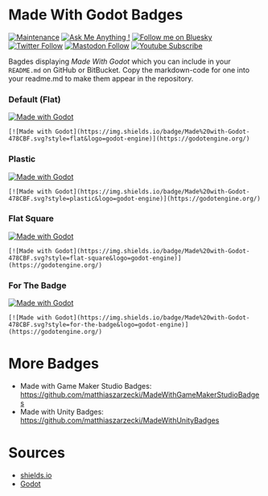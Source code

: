 # Made With Godot Badges

[![Maintenance](https://img.shields.io/badge/Maintained%3F-yes-brightgreen.svg)](https://github.com/matthiaszarzecki/MadeWithGodotBadges/graphs/commit-activity) [![Ask Me Anything !](https://img.shields.io/badge/Ask%20me-anything-1abc9c.svg)](http://www.matthiaszarzecki.com) [![Follow me on Bluesky](https://img.shields.io/badge/Bluesky-0285FF?logo=bluesky&logoColor=fff&label=Follow%20me%20on&color=0285FF)](https://bsky.app/profile/matthiascode.bsky.social) [![Twitter Follow](https://img.shields.io/twitter/follow/matthias_code?style=social)](https://twitter.com/matthias_code) [![Mastodon Follow](https://img.shields.io/mastodon/follow/112079288247188162?domain=https%3A%2F%2Fmastodon.social&style=social)](https://mastodon.social/@matthias_code) [![Youtube Subscribe](https://img.shields.io/youtube/channel/subscribers/UCvMdsKesM05bIG0eq7M5z1g?style=social)](https://www.youtube.com/channel/UCvMdsKesM05bIG0eq7M5z1g?sub_confirmation=1)

Bagdes displaying *Made With Godot* which you can include in your `README.md` on GitHub or BitBucket. Copy the markdown-code for one into your readme.md to make them appear in the repository.

### Default (Flat)

[![Made with Godot](https://img.shields.io/badge/Made%20with-Godot-478CBF.svg?style=flat&logo=godot-engine)](https://godotengine.org/)
```
[![Made with Godot](https://img.shields.io/badge/Made%20with-Godot-478CBF.svg?style=flat&logo=godot-engine)](https://godotengine.org/)
```

### Plastic

[![Made with Godot](https://img.shields.io/badge/Made%20with-Godot-478CBF.svg?style=plastic&logo=godot-engine)](https://godotengine.org/)
```
[![Made with Godot](https://img.shields.io/badge/Made%20with-Godot-478CBF.svg?style=plastic&logo=godot-engine)](https://godotengine.org/)
```

### Flat Square

[![Made with Godot](https://img.shields.io/badge/Made%20with-Godot-478CBF.svg?style=flat-square&logo=godot-engine)](https://godotengine.org/)
```
[![Made with Godot](https://img.shields.io/badge/Made%20with-Godot-478CBF.svg?style=flat-square&logo=godot-engine)](https://godotengine.org/)
```

### For The Badge

[![Made with Godot](https://img.shields.io/badge/Made%20with-Godot-478CBF.svg?style=for-the-badge&logo=godot-engine)](https://godotengine.org/)
```
[![Made with Godot](https://img.shields.io/badge/Made%20with-Godot-478CBF.svg?style=for-the-badge&logo=godot-engine)](https://godotengine.org/)
```

# More Badges
- Made with Game Maker Studio Badges: https://github.com/matthiaszarzecki/MadeWithGameMakerStudioBadges
- Made with Unity Badges: https://github.com/matthiaszarzecki/MadeWithUnityBadges

# Sources
- [shields.io](https://shields.io)
- [Godot](https://godotengine.org/)
